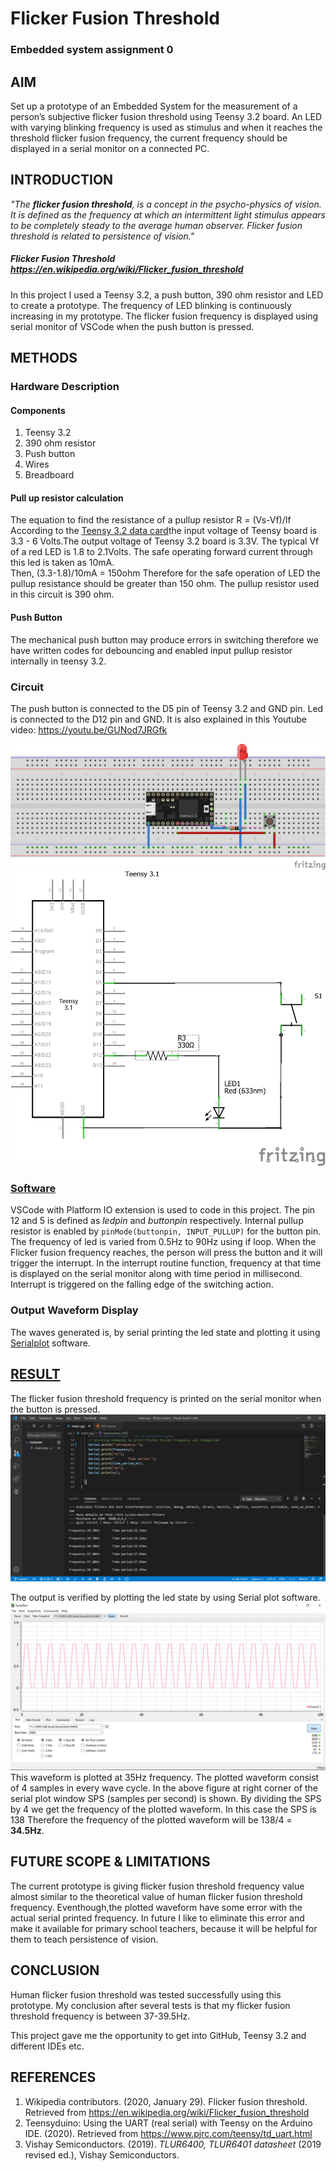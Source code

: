 # Flicker Fusion Threshold 
### Embedded system assignment 0



## AIM

Set up a prototype of an Embedded System for the measurement of a person’s subjective flicker fusion threshold using Teensy 3.2 board. An LED with varying blinking frequency is used as stimulus and when it reaches the threshold flicker fusion frequency, the current frequency should be displayed in a serial monitor on a connected PC.


## INTRODUCTION

*"The **flicker fusion threshold**, is a concept in the psycho-physics of vision. It is defined as the frequency at which an intermittent light stimulus appears to be completely steady to the average human observer. Flicker fusion threshold is related to persistence of vision."*
##### Flicker Fusion Threshold https://en.wikipedia.org/wiki/Flicker_fusion_threshold
In this project I used a Teensy 3.2, a push button, 390 ohm resistor and LED to create a prototype. The frequency of LED blinking is continuously increasing in my prototype.  The flicker fusion frequency is displayed using serial monitor of VSCode when the push button is pressed.

## METHODS
### Hardware Description


#### Components


 1. Teensy 3.2
 2. 390 ohm resistor
 3. Push button
 4. Wires
 5. Breadboard



#### Pull up resistor calculation


The equation to find the resistance of a pullup resistor
R = (Vs-Vf)/If
According to the [Teensy 3.2 data card](https://github.com/jomaljose/Flicker_Fusion_Assignment_0/blob/master/Datasheet/Teensy%203_2%20card%20%20.pdf)the input voltage of Teensy board is 3.3 - 6 Volts.The output voltage of Teensy 3.2 board is 3.3V. The typical Vf of a red LED is 1.8 to 2.1Volts. The safe operating forward current through this led is taken as 10mA. <br/>
 Then,
(3.3-1.8)/10mA = 150ohm
Therefore for the safe operation of LED the pullup resistance should be greater than 150 ohm. The pullup resistor used in this circuit is 390 ohm.

#### Push Button

The mechanical push button may produce errors in switching therefore we have written codes for debouncing and enabled input pullup resistor internally in teensy 3.2.

### Circuit
The push button is connected to the D5 pin of Teensy 3.2 and GND pin. Led is connected to the D12 pin and GND.
It is also explained in this Youtube video:
https://youtu.be/GUNod7JRGfk

![ Breadboard representation of circuit](https://github.com/jomaljose/Flicker_Fusion_Assignment_0/blob/master/Circuit/Flickerfusion%20breadboard.png)
![Schematic Diagram](https://github.com/jomaljose/Flicker_Fusion_Assignment_0/blob/master/Circuit/Flickerfusion%20Schematic.png)
### [Software](https://github.com/jomaljose/Flicker_Fusion_Assignment_0/blob/master/Flicker_fusion/src/main.cpp)
 VSCode with Platform IO extension is used to code in this project. The pin 12 and 5 is defined as *ledpin* and *buttonpin* respectively. Internal pullup resistor is enabled by `pinMode(buttonpin, INPUT_PULLUP)` for the button pin. The frequency of led is varied from 0.5Hz to 90Hz using if loop. When the Flicker fusion frequency reaches, the person will press the button and it will trigger the interrupt. In the interrupt routine function, frequency at that time is displayed on the serial monitor along with time period in millisecond. Interrupt is triggered on the falling edge of the switching action. 
 
### Output Waveform Display
The waves generated is, by serial printing the led state and plotting it using [Serialplot](https://hackaday.io/project/5334-serialplot-realtime-plotting-software) software. 
## [RESULT](https://github.com/jomaljose/Flicker_Fusion_Assignment_0/tree/master/Output)
The flicker fusion threshold frequency is printed on the serial monitor when the button is pressed.
![Screenshot of VSCode serial monitor](https://github.com/jomaljose/Flicker_Fusion_Assignment_0/blob/master/Output/Serial%20monitor%20Screenshot.jpg)

The output is verified by plotting the led state by using Serial plot software.
![Screenshot of Serialplot software at iption hereherehere](https://github.com/jomaljose/Flicker_Fusion_Assignment_0/blob/master/Output/Serial%20Plot%20output_waveform.png)
This waveform is plotted at 35Hz frequency. The plotted waveform consist of 4 samples in every wave cycle. In the above figure at right corner of the serial plot window SPS (samples per second) is shown. By dividing the SPS by 4 we get the frequency of the plotted waveform.
In this case the SPS is 138
Therefore the frequency of the plotted waveform will be 138/4 = **34.5Hz**.
## FUTURE SCOPE & LIMITATIONS
The current prototype is giving flicker fusion threshold frequency value almost similar to the theoretical value of human flicker fusion threshold frequency. Eventhough,the plotted waveform have some error with the actual serial printed frequency. In future I like to eliminate this error and make it available for primary school teachers, because it will be helpful for them to teach persistence of vision.

## CONCLUSION

Human  flicker fusion threshold was tested successfully using this prototype. My conclusion after several tests is that my flicker fusion threshold frequency is between 37-39.5Hz.

This project gave me the opportunity to get into GitHub, Teensy 3.2 and different IDEs etc.


## REFERENCES

 1. Wikipedia contributors. (2020, January 29). Flicker fusion threshold. Retrieved from https://en.wikipedia.org/wiki/Flicker_fusion_threshold
 2. Teensyduino: Using the UART (real serial) with Teensy on the Arduino IDE. (2020). Retrieved from https://www.pjrc.com/teensy/td_uart.html
 3. Vishay Semiconductors. (2019). _TLUR6400, TLUR6401 datasheet_ (2019 revised ed.), Vishay Semiconductors.
